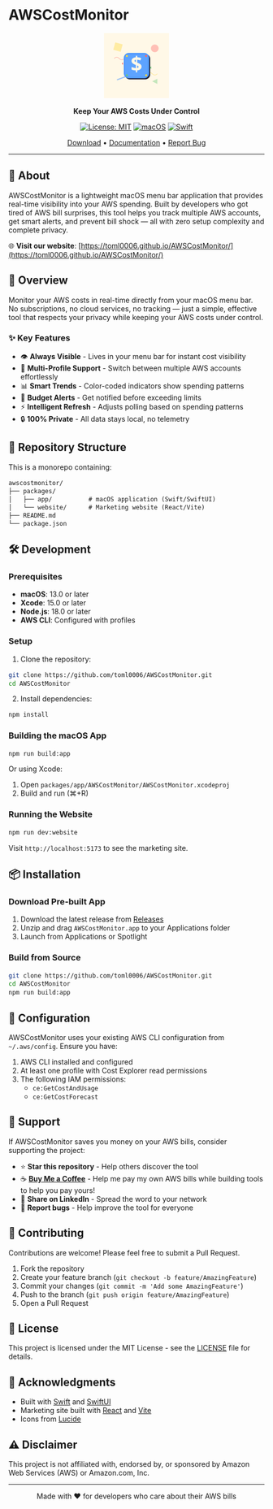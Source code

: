 # AWSCostMonitor

<div align="center">
  <img src="logo-simple.svg" alt="AWSCostMonitor Logo" width="128" height="128">
  
  **Keep Your AWS Costs Under Control**
  
  [![License: MIT](https://img.shields.io/badge/License-MIT-yellow.svg)](https://opensource.org/licenses/MIT)
  [![macOS](https://img.shields.io/badge/macOS-13.0%2B-blue)](https://www.apple.com/macos/)
  [![Swift](https://img.shields.io/badge/Swift-5.0%2B-orange)](https://swift.org/)
  
  [Download](https://github.com/toml0006/AWSCostMonitor/releases) • [Documentation](https://toml0006.github.io/AWSCostMonitor/) • [Report Bug](https://github.com/toml0006/AWSCostMonitor/issues)
</div>

---

## 📖 About

AWSCostMonitor is a lightweight macOS menu bar application that provides real-time visibility into your AWS spending. Built by developers who got tired of AWS bill surprises, this tool helps you track multiple AWS accounts, get smart alerts, and prevent bill shock — all with zero setup complexity and complete privacy.

🌐 **Visit our website**: [https://toml0006.github.io/AWSCostMonitor/](https://toml0006.github.io/AWSCostMonitor/)

## 🚀 Overview

Monitor your AWS costs in real-time directly from your macOS menu bar. No subscriptions, no cloud services, no tracking — just a simple, effective tool that respects your privacy while keeping your AWS costs under control.

### ✨ Key Features

- 👁️ **Always Visible** - Lives in your menu bar for instant cost visibility
- 👥 **Multi-Profile Support** - Switch between multiple AWS accounts effortlessly
- 📊 **Smart Trends** - Color-coded indicators show spending patterns
- 🔔 **Budget Alerts** - Get notified before exceeding limits
- ⚡ **Intelligent Refresh** - Adjusts polling based on spending patterns
- 🔒 **100% Private** - All data stays local, no telemetry

## 📁 Repository Structure

This is a monorepo containing:

```
awscostmonitor/
├── packages/
│   ├── app/          # macOS application (Swift/SwiftUI)
│   └── website/      # Marketing website (React/Vite)
├── README.md
└── package.json
```

## 🛠️ Development

### Prerequisites

- **macOS**: 13.0 or later
- **Xcode**: 15.0 or later
- **Node.js**: 18.0 or later
- **AWS CLI**: Configured with profiles

### Setup

1. Clone the repository:
```bash
git clone https://github.com/toml0006/AWSCostMonitor.git
cd AWSCostMonitor
```

2. Install dependencies:
```bash
npm install
```

### Building the macOS App

```bash
npm run build:app
```

Or using Xcode:
1. Open `packages/app/AWSCostMonitor/AWSCostMonitor.xcodeproj`
2. Build and run (⌘+R)

### Running the Website

```bash
npm run dev:website
```

Visit `http://localhost:5173` to see the marketing site.

## 📦 Installation

### Download Pre-built App

1. Download the latest release from [Releases](https://github.com/toml0006/AWSCostMonitor/releases)
2. Unzip and drag `AWSCostMonitor.app` to your Applications folder
3. Launch from Applications or Spotlight

### Build from Source

```bash
git clone https://github.com/toml0006/AWSCostMonitor.git
cd AWSCostMonitor
npm run build:app
```

## 🔧 Configuration

AWSCostMonitor uses your existing AWS CLI configuration from `~/.aws/config`. Ensure you have:

1. AWS CLI installed and configured
2. At least one profile with Cost Explorer read permissions
3. The following IAM permissions:
   - `ce:GetCostAndUsage`
   - `ce:GetCostForecast`

## 💖 Support

If AWSCostMonitor saves you money on your AWS bills, consider supporting the project:

- ⭐ **Star this repository** - Help others discover the tool
- ☕ **[Buy Me a Coffee](https://buymeacoffee.com/jacksontomlinson)** - Help me pay my own AWS bills while building tools to help you pay yours!
- 🔗 **Share on LinkedIn** - Spread the word to your network
- 🐛 **Report bugs** - Help improve the tool for everyone

## 🤝 Contributing

Contributions are welcome! Please feel free to submit a Pull Request.

1. Fork the repository
2. Create your feature branch (`git checkout -b feature/AmazingFeature`)
3. Commit your changes (`git commit -m 'Add some AmazingFeature'`)
4. Push to the branch (`git push origin feature/AmazingFeature`)
5. Open a Pull Request

## 📄 License

This project is licensed under the MIT License - see the [LICENSE](LICENSE) file for details.

## 🙏 Acknowledgments

- Built with [Swift](https://swift.org/) and [SwiftUI](https://developer.apple.com/xcode/swiftui/)
- Marketing site built with [React](https://react.dev/) and [Vite](https://vitejs.dev/)
- Icons from [Lucide](https://lucide.dev/)

## ⚠️ Disclaimer

This project is not affiliated with, endorsed by, or sponsored by Amazon Web Services (AWS) or Amazon.com, Inc.

---

<div align="center">
  Made with ❤️ for developers who care about their AWS bills
</div>